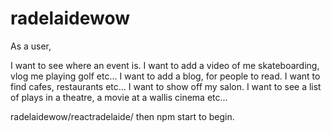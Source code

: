 # radelaidewow

As a user,

I want to see where an event is.
I want to add a video of me skateboarding, vlog me playing golf etc...
I want to add a blog, for people to read.
I want to find cafes, restaurants etc...
I want to show off my salon.
I want to see a list of plays in a theatre, a movie at a wallis cinema etc...

radelaidewow/reactradelaide/ then npm start to begin.
